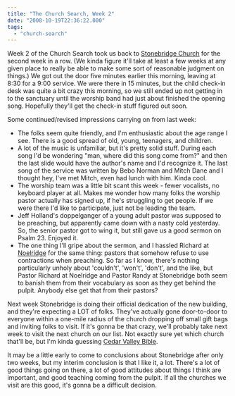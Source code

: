 ```yaml
---
title: "The Church Search, Week 2"
date: "2008-10-19T22:36:22.000"
tags: 
  - "church-search"
---
```


Week 2 of the Church Search took us back to [Stonebridge Church](http://www.stonebridgesite.com) for the second week in a row. (We kinda figure it'll take at least a few weeks at any given place to really be able to make some sort of reasonable judgment on things.) We got out the door five minutes earlier this morning, leaving at 8:30 for a 9:00 service. We were there in 15 minutes, but the child check-in desk was quite a bit crazy this morning, so we still ended up not getting in to the sanctuary until the worship band had just about finished the opening song. Hopefully they'll get the check-in stuff figured out soon.

Some continued/revised impressions carrying on from last week:

- The folks seem quite friendly, and I'm enthusiastic about the age range I see. There is a good spread of old, young, teenagers, and children.
- A lot of the music is unfamiliar, but it's pretty solid stuff. During each song I'd be wondering "man, where did this song come from?" and then the last slide would have the author's name and I'd recognize it. The last song of the service was written by Bebo Norman and Mitch Dane and I thought hey, I've met Mitch, even had lunch with him. Kinda cool.
- The worship team was a little bit scant this week - fewer vocalists, no keyboard player at all. Makes me wonder how many folks the worship pastor actually has signed up, if he's struggling to get people. If we were there I'd like to participate, just not be leading the team.
- Jeff Holland's doppelganger of a young adult pastor was supposed to be preaching, but apparently came down with a nasty cold yesterday. So, the senior pastor got to wing it, but still gave us a good sermon on Psalm 23. Enjoyed it.
- The one thing I'll gripe about the sermon, and I hassled Richard at [Noelridge](http://www.noelridge.org) for the same thing: pastors that somehow refuse to use contractions when preaching. So far as I know, there's nothing particularly unholy about 'couldn't', 'won't', 'don't', and the like, but Pastor Richard at Noelridge and Pastor Randy at Stonebridge both seem to banish them from their vocabulary as soon as they get behind the pulpit. Anybody else get that from their pastors?

Next week Stonebridge is doing their official dedication of the new building, and they're expecting a LOT of folks. They've actually gone door-to-door to everyone within a one-mile radius of the church dropping off small gift bags and inviting folks to visit. If it's gonna be that crazy, we'll probably take next week to visit the next church on our list. Not exactly sure yet which church that'll be, but I'm kinda guessing [Cedar Valley Bible](http://www.cedarvalley.org).

It may be a little early to come to conclusions about Stonebridge after only two weeks, but my interim conclusion is that I like it, a lot. There's a lot of good things going on there, a lot of good attitudes about things I think are important, and good teaching coming from the pulpit. If all the churches we visit are this good, it's gonna be a difficult decision.

